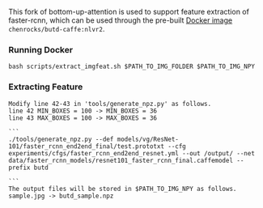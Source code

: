 This fork of bottom-up-attention is used to support feature extraction of faster-rcnn, which can be used through the pre-built [Docker image](https://hub.docker.com/repository/docker/chenrocks/butd-caffe) `chenrocks/butd-caffe:nlvr2`.

### Running Docker
    bash scripts/extract_imgfeat.sh $PATH_TO_IMG_FOLDER $PATH_TO_IMG_NPY
    
### Extracting Feature

    Modify line 42-43 in 'tools/generate_npz.py' as follows.
    line 42 MIN_BOXES = 100 -> MIN_BOXES = 36
    line 43 MAX_BOXES = 100 -> MAX_BOXES = 36

    ```
    ./tools/generate_npz.py --def models/vg/ResNet-101/faster_rcnn_end2end_final/test.prototxt --cfg experiments/cfgs/faster_rcnn_end2end_resnet.yml --out /output/ --net 
    data/faster_rcnn_models/resnet101_faster_rcnn_final.caffemodel --prefix butd
    
    ```
    The output files will be stored in $PATH_TO_IMG_NPY as follows.
    sample.jpg -> butd_sample.npz

    


